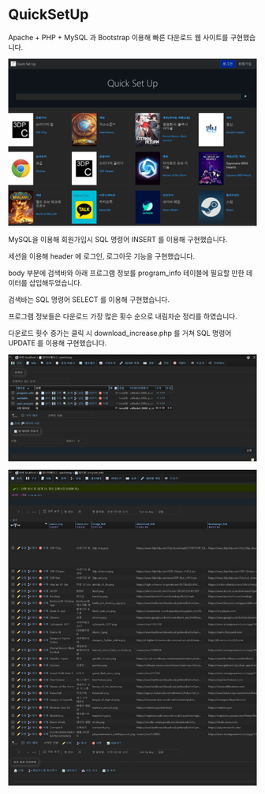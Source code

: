 # QuickSetUp

Apache + PHP + MySQL 과 Bootstrap 이용해 빠른 다운로드 웹 사이트를 구현했습니다.

![상세보기](https://github.com/HaeBun/QuickSetUp/blob/main/image/profile/1.jpg?raw=true)


MySQL을 이용해 회원가입시 SQL 명령어 INSERT 를 이용해 구현했습니다.

세션을 이용해 header 에 로그인, 로그아웃 기능을 구현했습니다.

body 부분에 검색바와 아래 프로그램 정보를 program_info 테이블에 필요할 만한 데이터를 삽입해두었습니다.

검색바는 SQL 명령어 SELECT 를 이용해 구현했습니다.

프로그램 정보들은 다운로드 가장 많은 횟수 순으로 내림차순 정리를 하였습니다. 

다운로드 횟수 증가는 클릭 시 download_increase.php 를 거쳐 SQL 명령어 UPDATE 를 이용해 구현했습니다.

![상세 보기](https://github.com/HaeBun/QuickSetUp/blob/main/image/profile/2.jpg?raw=true)

![상세 보기](https://github.com/HaeBun/QuickSetUp/blob/main/image/profile/3.jpg?raw=true)
